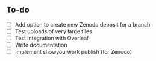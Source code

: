 To-do
-----

- [ ] Add option to create new Zenodo deposit for a branch
- [ ] Test uploads of very large files
- [ ] Test integration with Overleaf
- [ ] Write documentation
- [ ] Implement showyourwork publish (for Zenodo)